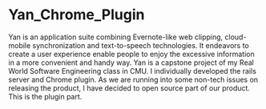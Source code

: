 Yan_Chrome_Plugin
=================

Yan is an application suite combining Evernote-like web clipping, cloud-mobile synchronization and text-to-speech technologies. 
It endeavors to create a user experience enable people to enjoy the excessive information in a more convenient and handy way. 
Yan is a capstone project of my Real World Software Engineering class in CMU. I individually developed the rails server and Chrome plugin.
As we are running into some non-tech issues on releasing the product, I have decided to open source part of our product. This is the plugin part.